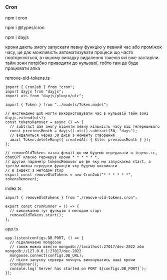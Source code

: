 ### Cron

npm i cron

npm i @types/cron

npm i dayjs

крони дають змогу запускати певну функцію у певний час або проміжок часу, це дає можливість автоматизувати процеси 
що часто повторюються, в нашому випадку видалення токенів які вже застаріли. тайм зони потрібно приводити до нульової, 
тобто там де буде працювати апка

remove-old-tokens.ts
````
import { CronJob } from "cron";
import dayjs from "dayjs";
import uts from "dayjs/plugin/utc";

import { Token } from "../models/Token.model";

// екстендимо щоб могти використовувати час в нульовій тайм зоні
dayjs.extend(uts);
const tokensRemover = async () => {
  // subtract дая змогу відняти певну кількість часу від теперешнього
  const previousMonth = dayjs().utc().subtract(30, "days");
  // видалиться через 30 днів з моменту створення
  await Token.deleteMany({ createdAt: { $lte: previousMonth } });
};

// removeOldTokens назва фнкції що ми будемо передавати в індекс.тс, chatGPT класно гернерує крони * * * * * *,
// другий параметр tokensRemover це фн яку ми запускаєма start, а третім можна передати функцію яку будемо викликати
// в індекс з методом stop
export const removeOldTokens = new CronJob("* * * * * *", tokensRemover);

````
index.ts
````
import { removeOldTokens } from "./remove-old-tokens.cron";

export const cronRunner = () => {
  // викликаємо тут функцію з методом старт
  removeOldTokens.start();
};
````
app.ts
````
app.listen(configs.DB_PORT, () => {
  // підключаємо mongoose
  // також можна ввести mongodb://localhost:27017/dec-2022 або mongodb://127.0.0.1:27017/dec-2022
  mongoose.connect(configs.DB_URL);
  // після запуску сервера почнуть виконуватись наші крони
  cronRunner();
  console.log(`Server has started on PORT ${configs.DB_PORT}`);
});
````